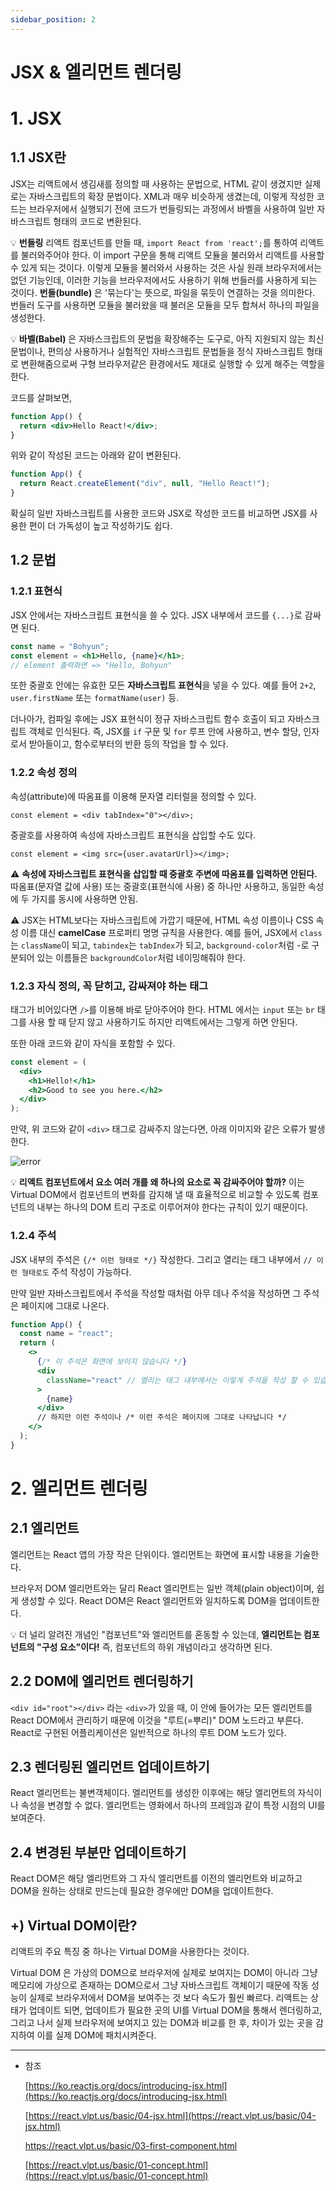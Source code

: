 ```yaml
---
sidebar_position: 2
---
```

# JSX & 엘리먼트 렌더링

# 1. JSX

## 1.1 JSX란

JSX는 리액트에서 생김새를 정의할 때 사용하는 문법으로, HTML 같이 생겼지만 실제로는 자바스크립트의 확장 문법이다. XML과 매우 비슷하게 생겼는데, 이렇게 작성한 코드는 브라우저에서 실행되기 전에 코드가 번들링되는 과정에서 바벨을 사용하여 일반 자바스크립트 형태의 코드로 변환된다.

💡 **번들링**
리액트 컴포넌트를 만들 때, `import React from 'react';`를 통하여 리액트를 불러와주어야 한다. 이 import 구문을 통해 리액트 모듈을 불러와서 리액트를 사용할 수 있게 되는 것이다. 이렇게 모듈을 불러와서 사용하는 것은 사실 원래 브라우저에서는 없던 기능인데, 이러한 기능을 브라우저에서도 사용하기 위해 번들러를 사용하게 되는 것이다. **번들(bundle)** 은 '묶는다'는 뜻으로, 파일을 묶듯이 연결하는 것을 의미한다. 번들러 도구를 사용하면 모듈을 불러왔을 때 불러온 모듈을 모두 합쳐서 하나의 파일을 생성한다.

💡 **바벨(Babel)** 은 자바스크립트의 문법을 확장해주는 도구로, 아직 지원되지 않는 최신 문법이나, 편의상 사용하거나 실험적인 자바스크립트 문법들을 정식 자바스크립트 형태로 변환해줌으로써 구형 브라우저같은 환경에서도 제대로 실행할 수 있게 해주는 역할을 한다.

코드를 살펴보면,

```jsx
function App() {
  return <div>Hello React!</div>;
}
```

위와 같이 작성된 코드는 아래와 같이 변환된다.

```jsx
function App() {
  return React.createElement("div", null, "Hello React!");
}
```

확실히 일반 자바스크립트를 사용한 코드와 JSX로 작성한 코드를 비교하면 JSX를 사용한 편이 더 가독성이 높고 작성하기도 쉽다.

## 1.2 문법

### 1.2.1 표현식

JSX 안에서는 자바스크립트 표현식을 쓸 수 있다. JSX 내부에서 코드를 `{...}`로 감싸면 된다.

```jsx
const name = "Bohyun";
const element = <h1>Hello, {name}</h1>;
// element 출력화면 => "Hello, Bohyun"
```

또한 중괄호 안에는 유효한 모든 **자바스크립트 표현식**을 넣을 수 있다. 예를 들어 `2+2`, `user.firstName` 또는 `formatName(user)` 등.

더나아가, 컴파일 후에는 JSX 표현식이 정규 자바스크립트 함수 호출이 되고 자바스크립트 객체로 인식된다. 즉, JSX를 `if` 구문 및 `for` 루프 안에 사용하고, 변수 할당, 인자로서 받아들이고, 함수로부터의 반환 등의 작업을 할 수 있다.

### 1.2.2 속성 정의

속성(attribute)에 따옴표를 이용해 문자열 리터럴을 정의할 수 있다.

`const element = <div tabIndex="0"></div>;`

중괄호를 사용하여 속성에 자바스크립트 표현식을 삽입할 수도 있다.

`const element = <img src={user.avatarUrl}></img>;`

⚠ **속성에 자바스크립트 표현식을 삽입할 때 중괄호 주변에 따옴표를 입력하면 안된다.**
따옴표(문자열 값에 사용) 또는 중괄호(표현식에 사용) 중 하나만 사용하고, 동일한 속성에 두 가지를 동시에 사용하면 안됨.

⚠ JSX는 HTML보다는 자바스크립트에 가깝기 때문에, HTML 속성 이름이나 CSS 속성 이름 대신 **camelCase** 프로퍼티 명명 규칙을 사용한다. 예를 들어, JSX에서 `class`는 `className`이 되고, `tabindex`는 `tabIndex`가 되고, `background-color`처럼 -로 구분되어 있는 이름들은 `backgroundColor`처럼 네이밍해줘야 한다.

### 1.2.3 자식 정의, 꼭 닫히고, 감싸져야 하는 태그

태그가 비어있다면 `/>`를 이용해 바로 닫아주어야 한다. HTML 에서는 `input` 또는 `br` 태그를 사용 할 때 닫지 않고 사용하기도 하지만 리액트에서는 그렇게 하면 안된다.

또한 아래 코드와 같이 자식을 포함할 수 있다.

```jsx
const element = (
  <div>
    <h1>Hello!</h1>
    <h2>Good to see you here.</h2>
  </div>
);
```

만약, 위 코드와 같이 `<div>` 태그로 감싸주지 않는다면, 아래 이미지와 같은 오류가 발생한다.

![error](https://user-images.githubusercontent.com/65386533/111900056-a50e9300-8a73-11eb-8b4e-cae8cf782088.png)

💡 **리액트 컴포넌트에서 요소 여러 개를 왜 하나의 요소로 꼭 감싸주어야 할까?**
이는 Virtual DOM에서 컴포넌트의 변화를 감지해 낼 때 효율적으로 비교할 수 있도록 컴포넌트의 내부는 하나의 DOM 트리 구조로 이루어져야 한다는 규칙이 있기 때문이다.

### 1.2.4 주석

JSX 내부의 주석은 `{/* 이런 형태로 */}` 작성한다.
그리고 열리는 태그 내부에서 `// 이런 형태로도` 주석 작성이 가능하다.

만약 일반 자바스크립트에서 주석을 작성할 때처럼 아무 데나 주석을 작성하면 그 주석은 페이지에 그대로 나온다.

```jsx
function App() {
  const name = "react";
  return (
    <>
      {/* 이 주석은 화면에 보이지 않습니다 */}
      <div
        className="react" // 열리는 태그 내부에서는 이렇게 주석을 작성 할 수 있습니다.
      >
        {name}
      </div>
      // 하지만 이런 주석이나 /* 이런 주석은 페이지에 그대로 나타납니다 */
    </>
  );
}
```

# 2. 엘리먼트 렌더링

## 2.1 엘리먼트

엘리먼트는 React 앱의 가장 작은 단위이다. 엘리먼트는 화면에 표시할 내용을 기술한다.

브라우저 DOM 엘리먼트와는 달리 React 엘리먼트는 일반 객체(plain object)이며, 쉽게 생성할 수 있다. React DOM은 React 엘리먼트와 일치하도록 DOM을 업데이트한다.

💡 더 널리 알려진 개념인 "컴포넌트"와 엘리먼트를 혼동할 수 있는데, **엘리먼트는 컴포넌트의 "구성 요소"이다!** 즉, 컴포넌트의 하위 개념이라고 생각하면 된다.

## 2.2 DOM에 엘리먼트 렌더링하기

`<div id="root"></div>` 라는 `<div>`가 있을 때, 이 안에 들어가는 모든 엘리먼트를 React DOM에서 관리하기 때문에 이것을 "루트(=뿌리)" DOM 노드라고 부른다. React로 구현된 어플리케이션은 일반적으로 하나의 루트 DOM 노드가 있다.

## 2.3 렌더링된 엘리먼트 업데이트하기

React 엘리먼트는 불변객체이다. 엘리먼트를 생성한 이후에는 해당 엘리먼트의 자식이나 속성을 변경할 수 없다. 엘리먼트는 영화에서 하나의 프레임과 같이 특정 시점의 UI를 보여준다.

## 2.4 변경된 부분만 업데이트하기

React DOM은 해당 엘리먼트와 그 자식 엘리먼트를 이전의 엘리먼트와 비교하고 DOM을 원하는 상태로 만드는데 필요한 경우에만 DOM을 업데이트한다.

## +) Virtual DOM이란?

리액트의 주요 특징 중 하나는 Virtual DOM을 사용한다는 것이다.

Virtual DOM 은 가상의 DOM으로 브라우저에 실제로 보여지는 DOM이 아니라 그냥 메모리에 가상으로 존재하는 DOM으로서 그냥 자바스크립트 객체이기 때문에 작동 성능이 실제로 브라우저에서 DOM을 보여주는 것 보다 속도가 훨씬 빠르다. 리액트는 상태가 업데이트 되면, 업데이트가 필요한 곳의 UI를 Virtual DOM을 통해서 렌더링하고, 그리고 나서 실제 브라우저에 보여지고 있는 DOM과 비교를 한 후, 차이가 있는 곳을 감지하여 이를 실제 DOM에 패치시켜준다.

---

- 참조

  [https://ko.reactjs.org/docs/introducing-jsx.html](https://ko.reactjs.org/docs/introducing-jsx.html)

  [https://react.vlpt.us/basic/04-jsx.html](https://react.vlpt.us/basic/04-jsx.html)

  https://react.vlpt.us/basic/03-first-component.html

  [https://react.vlpt.us/basic/01-concept.html](https://react.vlpt.us/basic/01-concept.html)
